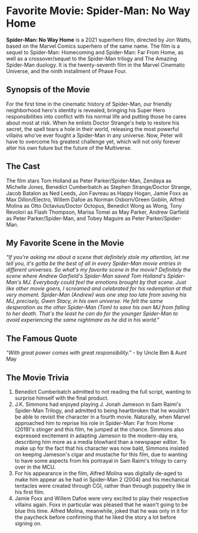 # Favorite Movie: Spider-Man: No Way Home
**Spider-Man: No Way Home** is a 2021 superhero film, directed by Jon Watts, based on the Marvel Comics superhero of the same name. The film is a sequel to Spider-Man: Homecoming and Spider-Man: Far From Home, as well as a crossover/sequel to the Spider-Man trilogy and The Amazing Spider-Man duology. It is the twenty-seventh film in the Marvel Cinematic Universe, and the ninth installment of Phase Four. 

## Synopsis of the Movie
For the first time in the cinematic history of Spider-Man, our friendly neighborhood hero's identity is revealed, bringing his Super Hero responsibilities into conflict with his normal life and putting those he cares about most at risk. When he enlists Doctor Strange's help to restore his secret, the spell tears a hole in their world, releasing the most powerful villains who’ve ever fought a Spider-Man in any universe. Now, Peter will have to overcome his greatest challenge yet, which will not only forever alter his own future but the future of the Multiverse.

## The Cast
The film stars Tom Holland as Peter Parker/Spider-Man, Zendaya as Michelle Jones, Benedict Cumberbatch as Stephen Strange/Doctor Strange, Jacob Batalon as Ned Leeds, Jon Favreau as Happy Hogan, Jamie Foxx as Max Dillon/Electro, Willem Dafoe as Norman Osborn/Green Goblin, Alfred Molina as Otto Octavius/Doctor Octopus, Benedict Wong as Wong, Tony Revolori as Flash Thompson, Marisa Tomei as May Parker, Andrew Garfield as Peter Parker/Spider-Man, and Tobey Maguire as Peter Parker/Spider-Man.

## My Favorite Scene in the Movie
_"If you're asking me about a scene that definitely stole my attention, let me tell you, it's gotta be the best of all in every Spider-Man movie entries in different universes. So what's my favorite scene in the movie? Definitely the scene where Andrew Garfield's Spider-Man saved Tom Holland's Spider-Man's MJ. Everybody could feel the emotions brought by that scene. Just like other movie goers, I screamed and celebrated for his redemption at that very moment. Spider-Man (Andrew) was one step too late from saving his MJ, precisely, Gwen Stacy, in his own universe. He felt the same desperation as the other Spider-Man (Tom) to save his own MJ from falling to her death. That's the least he can do for the younger Spider-Man to avoid experiencing the same nightmare as he did in his world."_

## The Famous Quote
_"With great power comes with great responsibility."_ - by Uncle Ben & Aunt May 

## The Movie Trivia
1. Benedict Cumberbatch admitted to not reading the full script, wanting to surprise himself with the final product.
2. J.K. Simmons had enjoyed playing J. Jonah Jameson in Sam Raimi's Spider-Man Trilogy, and admitted to being heartbroken that he wouldn't be able to revisit the character in a fourth movie. Naturally, when Marvel approached him to reprise his role in Spider-Man: Far from Home (2019)'s stinger and this film, he jumped at the chance. Simmons also expressed excitement in adapting Jameson to the modern-day era, describing him more as a media blowhard than a newspaper editor. To make up for the fact that his character was now bald, Simmons insisted on keeping Jameson's cigar and mustache for this film, due to wanting to have some aspects from his portrayal in Sam Raimi's trilogy to carry over in the MCU.
3. For his appearance in the film, Alfred Molina was digitally de-aged to make him appear as he had in Spider-Man 2 (2004) and his mechanical tentacles were created through CGI, rather than through puppetry like in his first film.
4. Jamie Foxx and Willem Dafoe were very excited to play their respective villains again. Foxx in particular was pleased that he wasn't going to be blue this time. Alfred Molina, meanwhile, joked that he was only in it for the paycheck before confirming that he liked the story a lot before signing on.
